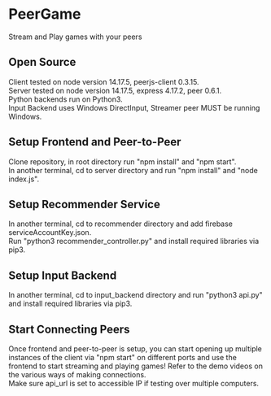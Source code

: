 # PeerGame

Stream and Play games with your peers

## Open Source
Client tested on node version 14.17.5, peerjs-client 0.3.15.   
Server tested on node version 14.17.5, express 4.17.2, peer 0.6.1.   
Python backends run on Python3.   
Input Backend uses Windows DirectInput, Streamer peer MUST be running Windows. 

## Setup Frontend and Peer-to-Peer
Clone repository, in root directory run "npm install" and "npm start".   
In another terminal, cd to server directory and run "npm install" and "node index.js".   

## Setup Recommender Service
In another terminal, cd to recommender directory and add firebase serviceAccountKey.json.   
Run "python3 recommender_controller.py" and install required libraries via pip3.   

## Setup Input Backend
In another terminal, cd to input_backend directory and run "python3 api.py" and install required libraries via pip3.   

## Start Connecting Peers
Once frontend and peer-to-peer is setup, you can start opening up multiple instances of the client via "npm start" on different ports and use the frontend to start streaming and playing games! Refer to the demo videos on the various ways of making connections.    
Make sure api_url is set to accessible IP if testing over multiple computers.    
